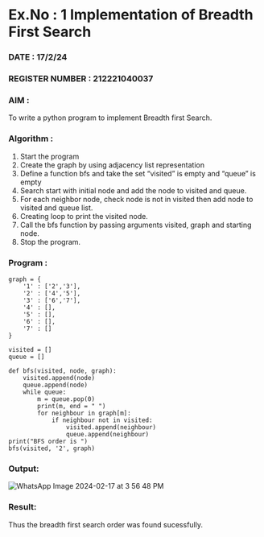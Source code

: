 # Ex.No : 1  Implementation of Breadth First Search 
### DATE : 17/2/24                                                                            
### REGISTER NUMBER : 212221040037
### AIM : 
To write a python program to implement Breadth first Search. 
### Algorithm :
1. Start the program
2. Create the graph by using adjacency list representation
3. Define a function bfs and take the set “visited” is empty and “queue” is empty
4. Search start with initial node and add the node to visited and queue.
5. For each neighbor node, check node is not in visited then add node to visited and queue list.
6.  Creating loop to print the visited node.
7.   Call the bfs function by passing arguments visited, graph and starting node.
8.   Stop the program.
### Program :
```
graph = {
    '1' : ['2','3'],
    '2' : ['4','5'],
    '3' : ['6','7'],
    '4' : [],
    '5' : [],
    '6' : [],
    '7' : []
}

visited = []
queue = []

def bfs(visited, node, graph):
    visited.append(node)
    queue.append(node)
    while queue:
        m = queue.pop(0)
        print(m, end = " ")
        for neighbour in graph[m]:
            if neighbour not in visited:
                visited.append(neighbour)
                queue.append(neighbour)
print("BFS order is ")
bfs(visited, '2', graph)
```

### Output:
![WhatsApp Image 2024-02-17 at 3 56 48 PM](https://github.com/Dhanush200330/AI_Lab_2023-24/assets/143871525/9c006717-3e54-4881-9b0e-002daa8e892d)


### Result:
Thus the breadth first search order was found sucessfully.
